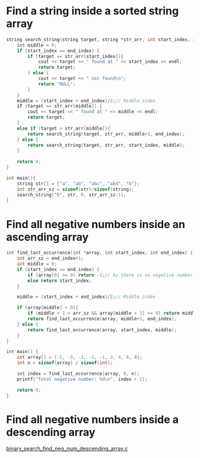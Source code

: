 # Find a string inside a sorted string array
```cpp
string search_string(string target, string *str_arr, int start_index, int end_index) {
    int middle = 0;
    if (start_index == end_index) {
        if (target == str_arr[start_index]){
            cout << target << " found at " << start_index << endl;
            return target;
        } else {
            cout << target << " not found\n";
            return "NULL";
        }
    }
    middle = (start_index + end_index)/2;// Middle index
    if (target == str_arr[middle]) {
        cout << target << " found at " << middle << endl;
        return target;
    }
    else if (target > str_arr[middle]){
        return search_string(target, str_arr, middle+1, end_index);
    } else {
        return search_string(target, str_arr, start_index, middle);
    }
    
    return 0;
}

int main(){
    string str[] = {"a", "ab", "abc", "abd", "b"};
    int str_arr_sz = sizeof(str)/sizeof(string);
    search_string("b", str, 0, str_arr_sz-1);
}
```
# Find all negative numbers inside an ascending array
```c
int find_last_occurrence(int *array, int start_index, int end_index) {
    int arr_sz = end_index+1;
    int middle = 0;
    if (start_index == end_index) {
        if (array[0] >= 0) return -1;// As there is no negative number inside array
        else return start_index;
    }

    middle = (start_index + end_index)/2;// Middle index

    if (array[middle] < 0){
        if (middle + 1 < arr_sz && array[middle + 1] >= 0) return middle;
        return find_last_occurrence(array, middle+1, end_index);
    } else {        
        return find_last_occurrence(array, start_index, middle);
    }
}

int main() {
    int array[] = {-5, -3, -1, -1, -1, 2, 4, 6, 8};
    int n = sizeof(array) / sizeof(int);

    int index = find_last_occurrence(array, 0, n);
    printf("Total negative number: %d\n", index + 1);

    return 0;
}
```
# Find all negative numbers inside a descending array
[binary_search_find_neg_num_descending_array.c](https://github.com/TranPhucVinh/C/blob/master/Algorithms/src/binary_search_find_neg_num_descending_array.c)